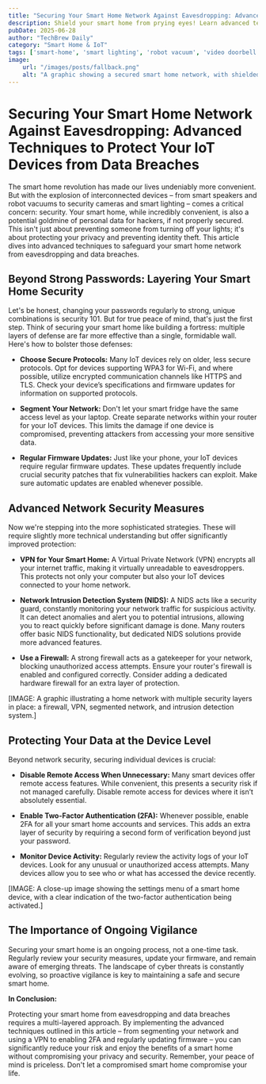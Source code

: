 ```yaml
---
title: "Securing Your Smart Home Network Against Eavesdropping: Advanced Techniques to Protect Your IoT Devices from Data Breaches"
description: Shield your smart home from prying eyes! Learn advanced techniques to secure your IoT devices and prevent data breaches.
pubDate: 2025-06-28
author: "TechBrew Daily"
category: "Smart Home & IoT"
tags: ['smart-home', 'smart lighting', 'robot vacuum', 'video doorbell', 'smart speakers']
image:
    url: "/images/posts/fallback.png"
    alt: "A graphic showing a secured smart home network, with shielded IoT devices and strong passwords displayed."
---
```


# Securing Your Smart Home Network Against Eavesdropping: Advanced Techniques to Protect Your IoT Devices from Data Breaches

The smart home revolution has made our lives undeniably more convenient.  But with the explosion of interconnected devices – from smart speakers and robot vacuums to security cameras and smart lighting – comes a critical concern: security.  Your smart home, while incredibly convenient, is also a potential goldmine of personal data for hackers, if not properly secured.  This isn't just about preventing someone from turning off your lights; it's about protecting your privacy and preventing identity theft.  This article dives into advanced techniques to safeguard your smart home network from eavesdropping and data breaches.


##  Beyond Strong Passwords: Layering Your Smart Home Security

Let's be honest, changing your passwords regularly to strong, unique combinations is security 101.  But for true peace of mind, that's just the first step.  Think of securing your smart home like building a fortress: multiple layers of defense are far more effective than a single, formidable wall.  Here's how to bolster those defenses:

* **Choose Secure Protocols:**  Many IoT devices rely on older, less secure protocols. Opt for devices supporting WPA3 for Wi-Fi, and where possible, utilize encrypted communication channels like HTTPS and TLS.  Check your device’s specifications and firmware updates for information on supported protocols.

* **Segment Your Network:** Don't let your smart fridge have the same access level as your laptop.  Create separate networks within your router for your IoT devices.  This limits the damage if one device is compromised, preventing attackers from accessing your more sensitive data.

* **Regular Firmware Updates:**  Just like your phone, your IoT devices require regular firmware updates. These updates frequently include crucial security patches that fix vulnerabilities hackers can exploit.  Make sure automatic updates are enabled whenever possible.


##  Advanced Network Security Measures

Now we're stepping into the more sophisticated strategies. These will require slightly more technical understanding but offer significantly improved protection:

* **VPN for Your Smart Home:**  A Virtual Private Network (VPN) encrypts all your internet traffic, making it virtually unreadable to eavesdroppers.  This protects not only your computer but also your IoT devices connected to your home network.

* **Network Intrusion Detection System (NIDS):**  A NIDS acts like a security guard, constantly monitoring your network traffic for suspicious activity.  It can detect anomalies and alert you to potential intrusions, allowing you to react quickly before significant damage is done.  Many routers offer basic NIDS functionality, but dedicated NIDS solutions provide more advanced features.

* **Use a Firewall:**  A strong firewall acts as a gatekeeper for your network, blocking unauthorized access attempts.  Ensure your router's firewall is enabled and configured correctly. Consider adding a dedicated hardware firewall for an extra layer of protection.


[IMAGE: A graphic illustrating a home network with multiple security layers in place: a firewall, VPN, segmented network, and intrusion detection system.]


## Protecting Your Data at the Device Level

Beyond network security, securing individual devices is crucial:

* **Disable Remote Access When Unnecessary:**  Many smart devices offer remote access features. While convenient, this presents a security risk if not managed carefully.  Disable remote access for devices where it isn’t absolutely essential.

* **Enable Two-Factor Authentication (2FA):**  Whenever possible, enable 2FA for all your smart home accounts and services.  This adds an extra layer of security by requiring a second form of verification beyond just your password.

* **Monitor Device Activity:** Regularly review the activity logs of your IoT devices.  Look for any unusual or unauthorized access attempts.  Many devices allow you to see who or what has accessed the device recently.


[IMAGE: A close-up image showing the settings menu of a smart home device, with a clear indication of the two-factor authentication being activated.]


##  The Importance of Ongoing Vigilance

Securing your smart home is an ongoing process, not a one-time task.  Regularly review your security measures, update your firmware, and remain aware of emerging threats.  The landscape of cyber threats is constantly evolving, so proactive vigilance is key to maintaining a safe and secure smart home.

**In Conclusion:**

Protecting your smart home from eavesdropping and data breaches requires a multi-layered approach.  By implementing the advanced techniques outlined in this article – from segmenting your network and using a VPN to enabling 2FA and regularly updating firmware – you can significantly reduce your risk and enjoy the benefits of a smart home without compromising your privacy and security.  Remember, your peace of mind is priceless. Don't let a compromised smart home compromise your life.